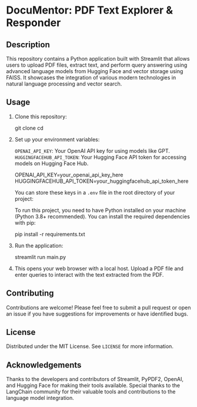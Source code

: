 # DocuMentor: PDF Text Explorer & Responder

## Description
This repository contains a Python application built with Streamlit that allows users to upload PDF files, extract text, and perform query answering using advanced language models from Hugging Face and vector storage using FAISS. It showcases the integration of various modern technologies in natural language processing and vector search.


## Usage

1. Clone this repository:
   
   git clone <repository-url>
   cd <repository-name>
   

2. Set up your environment variables:

   `OPENAI_API_KEY`: Your OpenAI API key for using models like GPT.
   `HUGGINGFACEHUB_API_TOKEN`: Your Hugging Face API token for accessing models on Hugging Face Hub.

   OPENAI_API_KEY=your_openai_api_key_here
   HUGGINGFACEHUB_API_TOKEN=your_huggingfacehub_api_token_here

   You can store these keys in a `.env` file in the root directory of your project:

   To run this project, you need to have Python installed on your machine (Python 3.8+ recommended). You can install the required dependencies with pip:

   pip install -r requirements.txt

3. Run the application:

   streamlit run main.py

4. This opens your web browser with a local host. Upload a PDF file and enter queries to interact with the text extracted from the PDF.

## Contributing

Contributions are welcome! Please feel free to submit a pull request or open an issue if you have suggestions for improvements or have identified bugs.

## License

Distributed under the MIT License. See `LICENSE` for more information.

## Acknowledgements

Thanks to the developers and contributors of Streamlit, PyPDF2, OpenAI, and Hugging Face for making their tools available.
Special thanks to the LangChain community for their valuable tools and contributions to the language model integration.
